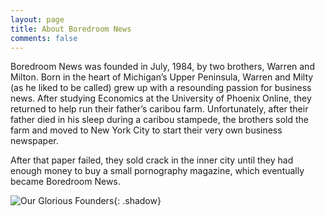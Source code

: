 ```yaml
---
layout: page
title: About Boredroom News
comments: false
---
```


Boredroom News was founded in July, 1984, by two brothers, Warren and Milton. Born in the heart of Michigan’s Upper Peninsula, Warren and Milty (as he liked to be called) grew up with a resounding passion for business news. After studying Economics at the University of Phoenix Online, they returned to help run their father’s caribou farm. Unfortunately, after their father died in his sleep during a caribou stampede, the brothers sold the farm and moved to New York City to start their very own business newspaper.

After that paper failed, they sold crack in the inner city until they had enough money to buy a small pornography magazine, which eventually became Boredroom News.

![Our Glorious Founders]({{site.baseurl}}/assets/images/founders.jpg){: .shadow}